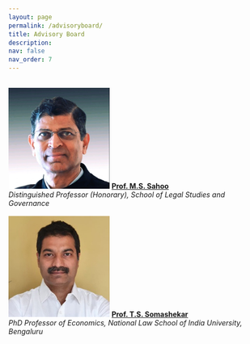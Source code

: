 ```yaml
---
layout: page
permalink: /advisoryboard/
title: Advisory Board 
description:
nav: false
nav_order: 7
---
```

\
<img src="/assets/img/prof_ms_sahoo.jpeg" alt="Prof. M. S. Sahoo" width="200"/>
[__Prof. M.S. Sahoo__](https://vidyashilp.edu.in/sahoo/)
\
_Distinguished Professor (Honorary), School of Legal Studies and Governance_
\
\
<img src="/assets/img/prof_somashekar.jpg" alt="Prof. T. S. Somashekar" width="200"/>
[__Prof. T.S. Somashekar__](https://www.nls.ac.in/faculty/t-s-somashekar/)
\
_PhD Professor of Economics, National Law School of India University, Bengaluru_
